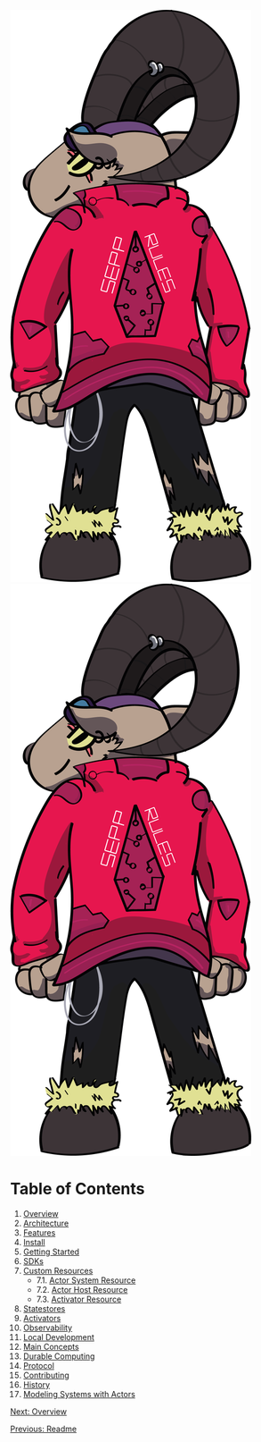 ![Sepp Rules](docs/images/sepp-rules-origin.png)
![Sepp Rules](docs/images/sepp-rules-origin.png)

# Table of Contents

01. [Overview](overview.md)
02. [Architecture](architecture.md)
03. [Features](features.md)
04. [Install](install.md)
05. [Getting Started](getting_started.md)
06. [SDKs](sdks.md)
07. [Custom Resources](crds.md)
    - 7.1. [Actor System Resource](crds/actor_system.md) 
    - 7.2. [Actor Host Resource](crds/actor_host.md)
    - 7.3. [Activator Resource](crds/activator.md)
08. [Statestores](statestores.md)
09. [Activators](activators.md)
10. [Observability](observability.md)
11. [Local Development](local_development.md)
12. [Main Concepts](main.md)
13. [Durable Computing](durable.md)
14. [Protocol](protocol.md)
15. [Contributing](../CONTRIBUTING.md)
16. [History](history.md)
17. [Modeling Systems with Actors](modeling_with_actors.md)

[Next: Overview](overview.md)

[Previous: Readme](../README.md)